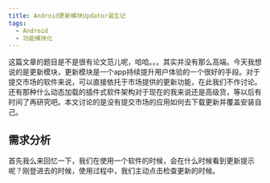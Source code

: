 ```yaml
---
title: Android更新模块Updator诞生记
tags:
  - Android
  - 功能模块化
---
```

这篇文章的题目是不是很有论文范儿呢，哈哈。。。其实并没有那么高端。今天我想说的是更新模块，更新模块是一个app持续提升用户体验的一个很好的手段。对于提交市场的软件来说，可以直接依托于市场提供的更新功能，在此我们不作讨论。还有那种什么动态加载的插件式软件架构对于现在的我来说还是高级货，等以后有时间了再研究吧。本文讨论的是没有提交市场的应用如何去下载更新并覆盖安装自己。

## 需求分析

首先我么来回忆一下，我们在使用一个软件的时候，会在什么时候看到更新提示呢？刚登进去的时候，使用过程中，我们主动点击检查更新的时候。